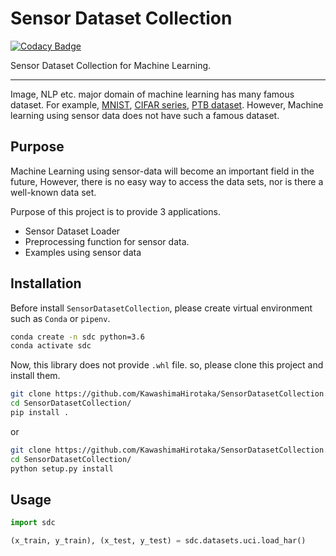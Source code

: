 # Sensor Dataset Collection

[![Codacy Badge](https://api.codacy.com/project/badge/Grade/68a2ad7a458945e4b8a3423e5bcd5b1d)](https://app.codacy.com/app/KawashimaHirotaka/SensorDatasetCollection?utm_source=github.com&utm_medium=referral&utm_content=KawashimaHirotaka/SensorDatasetCollection&utm_campaign=Badge_Grade_Dashboard)

Sensor Dataset Collection for Machine Learning.

---
Image, NLP etc. major domain of machine learning has many famous dataset. 
For example, [MNIST](http://yann.lecun.com/exdb/mnist/), [CIFAR series](https://www.cs.toronto.edu/~kriz/cifar.html),
[PTB dataset](http://www.fit.vutbr.cz/%7Eimikolov/rnnlm/).
However, Machine learning using sensor data does not have such a famous dataset.

## Purpose
Machine Learning using sensor-data will become an important field in the future, 
However, there is no easy way to access the data sets, nor is there a well-known data set.

Purpose of this project is to provide 3 applications.

*   Sensor Dataset Loader 
*   Preprocessing function for sensor data.
*   Examples using sensor data

## Installation
Before install `SensorDatasetCollection`, please create virtual environment such as `Conda` or `pipenv`.

```sh
conda create -n sdc python=3.6
conda activate sdc
```

Now, this library does not provide `.whl` file.
so, please clone this project and install them.

```sh
git clone https://github.com/KawashimaHirotaka/SensorDatasetCollection.git
cd SensorDatasetCollection/
pip install .
```

or

```sh
git clone https://github.com/KawashimaHirotaka/SensorDatasetCollection.git
cd SensorDatasetCollection/
python setup.py install
```

## Usage

```python
import sdc

(x_train, y_train), (x_test, y_test) = sdc.datasets.uci.load_har()

```
